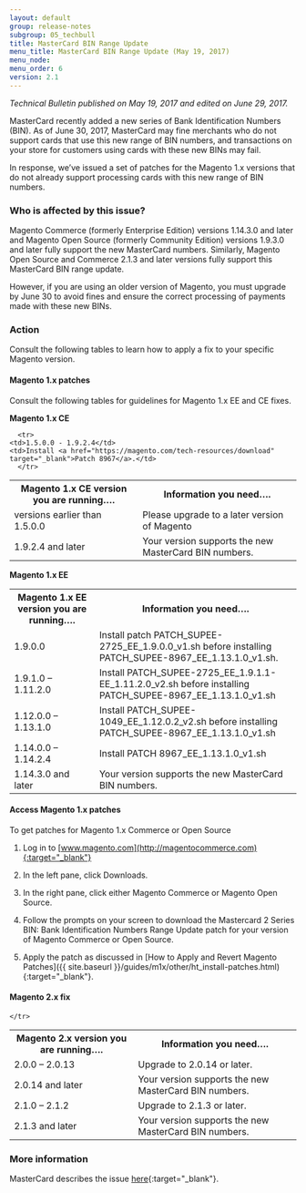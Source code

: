 ```yaml
---
layout: default 
group: release-notes
subgroup: 05_techbull
title: MasterCard BIN Range Update 
menu_title: MasterCard BIN Range Update (May 19, 2017)
menu_node: 
menu_order: 6
version: 2.1
---
```


*Technical Bulletin published on May 19, 2017 and edited on June 29, 2017.*

MasterCard recently added a new series of Bank Identification Numbers (BIN). As of June 30, 2017, MasterCard may fine merchants who do not support cards that use this new range of BIN numbers, and transactions on your store for customers using cards with these new BINs may fail. 

In response, we’ve issued a set of patches for the Magento 1.x versions that do not already support processing cards with this new range of BIN numbers. 

### Who is affected by this issue?

Magento Commerce (formerly Enterprise Edition) versions 1.14.3.0 and later and Magento Open Source (formerly Community Edition) versions 1.9.3.0 and later fully support the new MasterCard numbers. Similarly, Magento Open Source and Commerce 2.1.3 and later versions fully support this MasterCard BIN range update.

However, if you are using an older version of Magento, you must upgrade by June 30 to avoid fines and ensure the correct processing of payments made with these new BINs. 

### Action

Consult the following tables to learn how to apply a fix to your specific Magento version.

#### Magento 1.x patches

Consult the following tables for guidelines for Magento 1.x EE and CE fixes.


**Magento 1.x CE**

<table>
  <tr>
    <th>Magento 1.x CE version you are running….</th>
    <th>Information you need….</th>
 
  </tr>


  <tr>
    <td>versions earlier than 1.5.0.0</td>
    <td>Please upgrade to a later version of Magento </td>
      </tr>

      <tr>
    <td>1.5.0.0 - 1.9.2.4</td>
    <td>Install <a href="https://magento.com/tech-resources/download" target="_blank">Patch 8967</a>.</td>
      </tr>

<tr>
    <td>1.9.2.4 and later</td>
    <td>Your version supports the new MasterCard BIN numbers.</td>
      </tr>

</table>
	

**Magento 1.x EE** 

<table>
  <tr>
    <th>Magento 1.x EE version you are running….</th>
    <th>Information you need….</th>
 
  </tr>
  <tr>
    <td>1.9.0.0</td>
    <td>Install patch PATCH_SUPEE-2725_EE_1.9.0.0_v1.sh before installing PATCH_SUPEE-8967_EE_1.13.1.0_v1.sh.</td>
    
  </tr>
  <tr>
    <td>1.9.1.0 – 1.11.2.0</td>
    <td>Install PATCH_SUPEE-2725_EE_1.9.1.1-EE_1.11.2.0_v2.sh before installing PATCH_SUPEE-8967_EE_1.13.1.0_v1.sh</td>
    
  </tr>
  <tr>
    <td>1.12.0.0 – 1.13.1.0</td>
    <td>Install PATCH_SUPEE-1049_EE_1.12.0.2_v2.sh before installing PATCH_SUPEE-8967_EE_1.13.1.0_v1.sh</td>
      </tr>

  <tr>
    <td>1.14.0.0 – 1.14.2.4</td>
    <td>Install PATCH 8967_EE_1.13.1.0_v1.sh</td>
      </tr>

<tr>
    <td>1.14.3.0 and later</td>
    <td>Your version supports the new MasterCard BIN numbers.</td>
      </tr>

</table>

#### Access Magento 1.x patches

To get patches for Magento 1.x Commerce or Open Source

1.	Log in to [www.magento.com](http://magentocommerce.com){:target="_blank"}

2.	In the left pane, click Downloads.

3.	In the right pane, click either Magento Commerce or Magento Open Source.

4.	Follow the prompts on your screen to download the Mastercard 2 Series BIN: Bank Identification Numbers Range Update patch for your version of Magento Commerce or Open Source.

5.	Apply the patch as discussed in [How to Apply and Revert Magento Patches]({{ site.baseurl }}/guides/m1x/other/ht_install-patches.html){:target="_blank"}.

#### Magento 2.x fix

<table>
  <tr>
    <th>Magento 2.x version you are running….</th>
    <th>Information you need….</th>
 
  </tr>
  <tr>
    <td>2.0.0 – 2.0.13</td>
    <td>Upgrade to 2.0.14 or later.  </td>
    
  </tr>
<tr>
  <td>2.0.14 and later</td>
    <td>Your version supports the new MasterCard BIN numbers.  </td>

    </tr>


  <tr>
    <td>2.1.0 – 2.1.2</td>
    <td>Upgrade to 2.1.3 or later. </td>
    
  </tr>
 
<tr>
    <td>2.1.3 and later </td>
    <td>Your version supports the new MasterCard BIN numbers.</td>
      </tr>

</table>

### More information

MasterCard describes the issue [here](https://www.mastercard.us/en-us/issuers/get-support/2-series-bin-expansion.html){:target="_blank"}.








